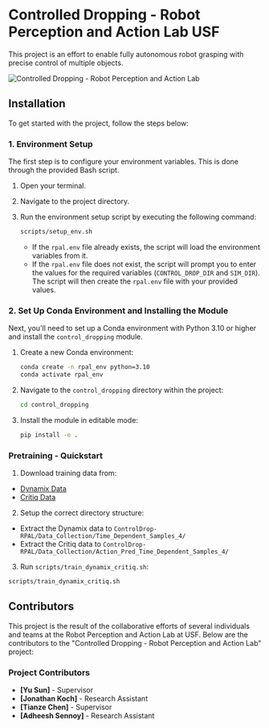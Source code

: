 # Controlled Dropping - Robot Perception and Action Lab USF

This project is an effort to enable fully autonomous robot grasping with precise control of multiple objects.

![Controlled Dropping - Robot Perception and Action Lab](https://rpal.cse.usf.edu/images/dubi2.png)


## Installation

To get started with the project, follow the steps below:

### 1. Environment Setup

The first step is to configure your environment variables. This is done through the provided Bash script.

1. Open your terminal.
2. Navigate to the project directory.
3. Run the environment setup script by executing the following command:

   ```bash
   scripts/setup_env.sh
   ```

   - If the `rpal.env` file already exists, the script will load the environment variables from it.
   - If the `rpal.env` file does not exist, the script will prompt you to enter the values for the required variables (`CONTROL_DROP_DIR` and `SIM_DIR`). The script will then create the `rpal.env` file with your provided values.


### 2. Set Up Conda Environment and Installing the Module

Next, you'll need to set up a Conda environment with Python 3.10 or higher and install the `control_dropping` module.

1. Create a new Conda environment:

   ```bash
   conda create -n rpal_env python=3.10
   conda activate rpal_env
   ```

2. Navigate to the `control_dropping` directory within the project:

   ```bash
   cd control_dropping
   ```

3. Install the module in editable mode:

   ```bash
   pip install -e .
   ```

### Pretraining - Quickstart
1. Download training data from:
 - [Dynamix Data](https://drive.google.com/file/d/1LOnYNdchxagJXLuk8BTKftJcWpd2rIU6/view?usp=sharing)
 - [Critiq Data](https://drive.google.com/file/d/1cw6r8nK05H7W5JEBsY8f7tcb0lRUrn2q/view?usp=sharing)

2. Setup the correct directory structure:
 - Extract the Dynamix data to `ControlDrop-RPAL/Data_Collection/Time_Dependent_Samples_4/`
 - Extract the Critiq data to `ControlDrop-RPAL/Data_Collection/Action_Pred_Time_Dependent_Samples_4/`

3. Run `scripts/train_dynamix_critiq.sh`:

```bash
scripts/train_dynamix_critiq.sh
```

## Contributors

This project is the result of the collaborative efforts of several individuals and teams at the Robot Perception and Action Lab at USF. Below are the contributors to the "Controlled Dropping - Robot Perception and Action Lab" project:

### Project Contributors

- **[Yu Sun]** - Supervisor
- **[Jonathan Koch]** - Research Assistant
- **[Tianze Chen]** - Supervisor
- **[Adheesh Sennoy]** - Research Assistant

